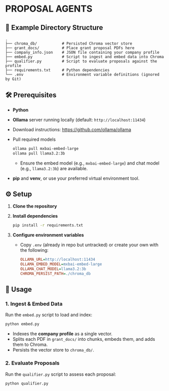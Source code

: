 # PROPOSAL AGENTS

## 📂 Example Directory Structure

```
.
├── chroma_db/           # Persisted Chroma vector store
├── grant_docs/          # Place grant proposal PDFs here
├── company_info.json    # JSON file containing your company profile
├── embed.py             # Script to ingest and embed data into Chroma
├── qualifier.py         # Script to evaluate proposals against the profile
├── requirements.txt     # Python dependencies
└── .env                 # Environment variable definitions (ignored by Git)
```

## 🛠 Prerequisites

* **Python**
* **Ollama** server running locally (default: `http://localhost:11434`)
* Download instructions: https://github.com/ollama/ollama
* Pull required models
   ```bash
  ollama pull mxbai-embed-large
  ollama pull llama3.2:3b
   ```

  * Ensure the embed model (e.g., `mxbai-embed-large`) and chat model (e.g., `llama3.2:3b`) are available.
* **pip** and **venv**, or use your preferred virtual environment tool.

## ⚙️ Setup

1. **Clone the repository**

2. **Install dependencies**

   ```bash
   pip install -r requirements.txt
   ```

3. **Configure environment variables**

   * Copy `.env` (already in repo but untracked) or create your own with the following:

     ```ini
     OLLAMA_URL=http://localhost:11434
     OLLAMA_EMBED_MODEL=mxbai-embed-large
     OLLAMA_CHAT_MODEL=llama3.2:3b
     CHROMA_PERSIST_PATH=./chroma_db
     ```

## 🚀 Usage

### 1. Ingest & Embed Data

Run the `embed.py` script to load and index:

```bash
python embed.py
```

* Indexes the **company profile** as a single vector.
* Splits each PDF in `grant_docs/` into chunks, embeds them, and adds them to Chroma.
* Persists the vector store to `chroma_db/`.

### 2. Evaluate Proposals

Run the `qualifier.py` script to assess each proposal:

```bash
python qualifier.py
```


